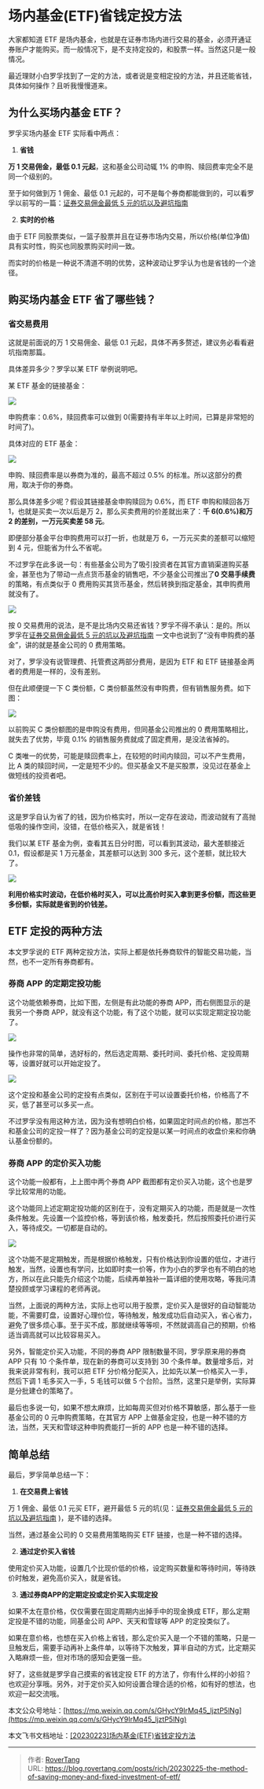 # 场内基金(ETF)省钱定投方法

大家都知道 ETF 是场内基金，也就是在证券市场内进行交易的基金，必须开通证券账户才能购买。而一般情况下，是不支持定投的，和股票一样。当然这只是一般情况。

最近理财小白罗孚找到了一定的方法，或者说是变相定投的方法，并且还能省钱，具体如何操作？且听我慢慢道来。

## 为什么买场内基金 ETF？

罗孚买场内基金 ETF 实际看中两点：

1. **省钱**

**万 1 交易佣金，最低 0.1 元起**，这和基金公司动辄 1% 的申购、赎回费率完全不是同一个级别的。

至于如何做到万 1 佣金、最低 0.1 元起的，可不是每个券商都能做到的，可以看罗孚以前写的一篇：[证券交易佣金最低 5 元的坑以及避坑指南](https://mp.weixin.qq.com/s/wbbMfVAelbais4ylU-JMTw)

2. **实时的价格**

由于 ETF 同股票类似，一篮子股票并且在证券市场内交易，所以价格(单位净值)具有实时性，购买也同股票购买时间一致。

而实时的价格是一种说不清道不明的优势，这种波动让罗孚认为也是省钱的一个途径。

## 购买场内基金 ETF 省了哪些钱？

### **省交易费用**

这就是前面说的万 1 交易佣金、最低 0.1 元起，具体不再多赘述，建议务必看看避坑指南那篇。

具体差异多少？罗孚以某 ETF 举例说明吧。

某 ETF 基金的链接基金：

![](static/boxcnPLVjTUAaF5nX09Jqvxci0d.png)

申购费率：0.6%，赎回费率可以做到 0(需要持有半年以上时间，已算是非常短的时间了)。

具体对应的 ETF 基金：

![](static/boxcnUV8TTfxZhxY5rhN5Zattpe.png)

申购、赎回费率是以券商为准的，最高不超过 0.5% 的标准。所以这部分的费用，取决于你的券商。

那么具体差多少呢？假设其链接基金申购赎回为 0.6%，而 ETF 申购和赎回各万 1，也就是买卖一次以后是万 2，那么买卖费用的价差就出来了：**千 6(0.6%)和万 2 的差别，一万元买卖差 58 元**。

即便部分基金平台申购费用可以打一折，也就是万 6，一万元买卖的差额可以缩短到 4 元，但能省为什么不省呢。

不过罗孚在此多说一句：有些基金公司为了吸引投资者在其官方直销渠道购买基金，甚至也为了带动一点点货币基金的销售吧，不少基金公司推出了**0 交易手续费**的策略，有点类似于 0 费用购买其货币基金，然后转换到指定基金，其申购费用就没有了。

![](static/boxcn3qnVHuQ5T5mvEYLm9nTS2f.png)

按 0 交易费用的说法，是不是比场内交易还省钱？罗孚不得不承认：是的。所以罗孚在[证券交易佣金最低 5 元的坑以及避坑指南](https://mp.weixin.qq.com/s/wbbMfVAelbais4ylU-JMTw) 一文中也说到了“没有申购费的基金”，讲的就是基金公司的 0 费用策略。

对了，罗孚没有说管理费、托管费这两部分费用，是因为 ETF 和 ETF 链接基金两者的费用是一样的，没有差别。

但在此顺便提一下 C 类份额，C 类份额虽然没有申购费，但有销售服务费。如下图：

![](static/boxcnP5zOavDkawJwhjHBwzAn7c.png)

以前购买 C 类份额图的是申购没有费用，但同基金公司推出的 0 费用策略相比，就失去了优势，毕竟 0.1% 的销售服务费就成了固定费用，是没法省掉的。

C 类唯一的优势，可能是赎回费率上，在较短的时间内赎回，可以不产生费用，比 A 类的赎回时间，一定是短不少的。但买基金又不是买股票，没见过在基金上做短线的投资者吧。

### **省价差钱**

这是罗孚自认为省了的钱，因为价格实时，所以一定存在波动，而波动就有了高抛低吸的操作空间，没错，在低价格买入，就是省钱！

我们以某 ETF 基金为例，查看其五日分时图，可以看到其波动，最大差额接近 0.1，假设都是买 1 万元基金，其差额可以达到 300 多元，这个差额，就比较大了。

![](static/boxcncSTWvNvqUVCFGU7zgDa7lm.png)

**利用价格实时波动，在低价格时买入，可以比高价时买入拿到更多份额，而这些更多份额，实际就是省到的价钱差。**

## ETF 定投的两种方法

本文罗孚说的 ETF 两种定投方法，实际上都是依托券商软件的智能交易功能，当然，也不一定所有券商都有。

### 券商 APP 的定期定投功能

这个功能依赖券商，比如下图，左侧是有此功能的券商 APP，而右侧图显示的是我另一个券商 APP，就没有这个功能，有了这个功能，就可以实现定期定投功能了。

![](static/boxcnuiHGo9m3LvcY6gd2Ct9bMh.png)

操作也非常的简单，选好标的，然后选定周期、委托时间、委托价格、定投周期等，设置好就可以开始定投了。

![](static/boxcnrMEKduZdJpdhCQmIguTAdb.png)

这个定投和基金公司的定投有点类似，区别在于可以设置委托价格，价格高了不买，低了甚至可以多买一点。

不过罗孚没有用这种方法，因为没有想明白价格，如果固定时间点的价格，那岂不和基金公司的定投一样了？因为基金公司的定投是以某一时间点的收盘价来和你确认基金份额的。

### 券商 APP 的定价买入功能

这个功能一般都有，上上图中两个券商 APP 截图都有定价买入功能，这个也是罗孚比较常用的功能。

这个功能同上述定期定投功能的区别在于，没有定期买入的功能，而是就是一次性条件触发。先设置一个监控价格，等到该价格，触发委托，然后按照委托价进行买入，等待成交。一切都是自动的。

![](static/boxcn5fmf1KILNaViGUo7M3HM5b.png)

这个功能不是定期触发，而是根据价格触发，只有价格达到你设置的低位，才进行触发，当然，设置也有学问，比如即时卖一价等，作为小白的罗孚也有不明白的地方，所以在此只能先介绍这个功能，后续再单独补一篇详细的使用攻略，等我问清楚投顾或学习课程的老师再说。

当然，上面说的两种方法，实际上也可以用于股票，定价买入是很好的自动智能功能，不需要盯盘，设置好心理价位，等待触发，触发成功后自动买入，省心省力，避免了很多烦心事。至于买不成，那就继续等等呗，不然就调高自己的预期，价格适当调高就可以比较容易买入。

另外，智能定价买入功能，不同的券商 APP 限制数量不同，罗孚原来用的券商 APP 只有 10 个条件单，现在新的券商可以支持到 30 个条件单。数量增多后，对我来说非常有利，我可以把 ETF 分价格分配买入，比如先以某一价格买入一手，然后下调 1 毛多买入一手，5 毛钱可以做 5 个台阶。当然，这里只是举例，实际算是分批建仓的策略了。

最后也多说一句，如果不想太麻烦，比如每周买但对价格不算敏感，那么基于一些基金公司的 0 元申购费策略，在其官方 APP 上做基金定投，也是一种不错的方法，当然，天天和雪球这种申购费能打一折的 APP 也是一种不错的选择。

## 简单总结

最后，罗孚简单总结一下：

1. **在交易费上省钱**

万 1 佣金、最低 0.1 元买 ETF，避开最低 5 元的坑(见：[证券交易佣金最低 5 元的坑以及避坑指南](https://mp.weixin.qq.com/s/wbbMfVAelbais4ylU-JMTw) )，是不错的选择。

当然，通过基金公司的 0 交易费用策略购买 ETF 链接，也是一种不错的选择。

2. **通过定价买入省钱**

使用定价买入功能，设置几个比现价低的价格，设定购买数量和等待时间，等待跌价时触发，避免高价买入，就是省钱。

3. **通过券商****APP****的定期定投或定价买入实现定投**

如果不太在意价格，仅仅需要在固定周期内出掉手中的现金换成 ETF，那么定期定投是不错的功能，同基金公司 APP、天天和雪球等 APP 的定投类似了。

如果在意价格，也想在买入价格上省钱，那么定价买入是一个不错的策略，只是一旦触发后，需要手动再补上条件单，以等待下次触发，算半自动的方式，比定期买入略麻烦一些，但对市场的感知会更强一些。

好了，这些就是罗孚自己摸索的省钱定投 ETF 的方法了，你有什么样的小妙招？也欢迎分享哦。另外，对于定价买入如何设置合理合适的价格，如有好的想法，也欢迎一起交流哦。

本文公众号地址：[https://mp.weixin.qq.com/s/GHycY9IrMq45_ljztP5lNg](https://mp.weixin.qq.com/s/GHycY9IrMq45_ljztP5lNg)

本文飞书文档地址：[[20230223]场内基金(ETF)省钱定投方法](https://rovertang.feishu.cn/docx/Oxy3dvlJwosPRVxvxizcLnAunWf)


---

> 作者: [RoverTang](https://rovertang.com)  
> URL: https://blog.rovertang.com/posts/rich/20230225-the-method-of-saving-money-and-fixed-investment-of-etf/  


